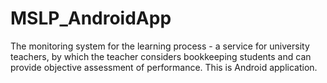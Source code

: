 MSLP_AndroidApp
===============

The monitoring system for the learning process - a service for university teachers, by which the teacher considers bookkeeping students and can provide objective assessment of performance. This is Android application.
